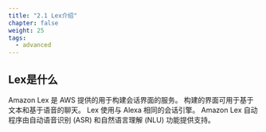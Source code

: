 ```yaml
---
title: "2.1 Lex介绍"
chapter: false
weight: 25
tags:
  - advanced
---
```


## Lex是什么
Amazon Lex 是 AWS 提供的用于构建会话界面的服务。 构建的界面可用于基于文本和基于语音的聊天。 Lex 使用与 Alexa 相同的会话引擎。 Amazon Lex 自动程序由自动语音识别 (ASR) 和自然语言理解 (NLU) 功能提供支持。

